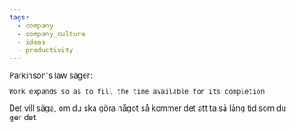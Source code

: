 ```yaml
---
tags:
  - company
  - company_culture
  - ideas
  - productivity
---
```

Parkinson's law säger:

```
Work expands so as to fill the time available for its completion
```

Det vill säga, om du ska göra något så kommer det att ta så lång tid som du ger det. 